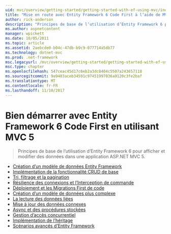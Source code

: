 ```yaml
---
uid: mvc/overview/getting-started/getting-started-with-ef-using-mvc/index
title: "Mise en route avec Entity Framework 6 Code First à l’aide de MVC 5 | Documents Microsoft"
author: rick-anderson
description: "Principes de base de l’utilisation d’Entity Framework 6 pour afficher et modifier des données dans une application ASP.NET MVC 5."
ms.author: aspnetcontent
manager: wpickett
ms.date: 10/05/2011
ms.topic: article
ms.assetid: 2aebcde0-b04c-47db-b9c9-077714a5db77
ms.technology: dotnet-mvc
ms.prod: .net-framework
msc.legacyurl: /mvc/overview/getting-started/getting-started-with-ef-using-mvc
msc.type: chapter
ms.openlocfilehash: 547ceac45d17c6eb2a3dc8404c5507a243657118
ms.sourcegitcommit: 9a9483aceb34591c97451997036a9120c3fe2baf
ms.translationtype: MT
ms.contentlocale: fr-FR
ms.lasthandoff: 11/10/2017
---
```

<a name="getting-started-with-entity-framework-6-code-first-using-mvc-5"></a>Bien démarrer avec Entity Framework 6 Code First en utilisant MVC 5
====================
> Principes de base de l’utilisation d’Entity Framework 6 pour afficher et modifier des données dans une application ASP.NET MVC 5.


- [Création d’un modèle de données Entity Framework](creating-an-entity-framework-data-model-for-an-asp-net-mvc-application.md)
- [Implémentation de la fonctionnalité CRUD de base](implementing-basic-crud-functionality-with-the-entity-framework-in-asp-net-mvc-application.md)
- [Tri, filtrage et la pagination](sorting-filtering-and-paging-with-the-entity-framework-in-an-asp-net-mvc-application.md)
- [Résilience des connexions et l’Interception de commande](connection-resiliency-and-command-interception-with-the-entity-framework-in-an-asp-net-mvc-application.md)
- [Déploiement et les Migrations First de code](migrations-and-deployment-with-the-entity-framework-in-an-asp-net-mvc-application.md)
- [Création d’un modèle de données plus complexe](creating-a-more-complex-data-model-for-an-asp-net-mvc-application.md)
- [La lecture des données liées](reading-related-data-with-the-entity-framework-in-an-asp-net-mvc-application.md)
- [Mise à jour des données connexes](updating-related-data-with-the-entity-framework-in-an-asp-net-mvc-application.md)
- [Async et des procédures stockées](async-and-stored-procedures-with-the-entity-framework-in-an-asp-net-mvc-application.md)
- [Gestion d’accès concurrentiel](handling-concurrency-with-the-entity-framework-in-an-asp-net-mvc-application.md)
- [Implémentation de l’héritage](implementing-inheritance-with-the-entity-framework-in-an-asp-net-mvc-application.md)
- [Scénarios avancés d’Entity Framework](advanced-entity-framework-scenarios-for-an-mvc-web-application.md)
